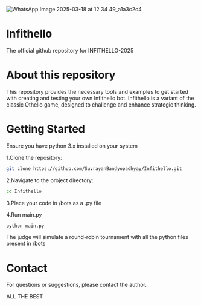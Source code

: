 ![WhatsApp Image 2025-03-18 at 12 34 49_a1a3c2c4](https://github.com/user-attachments/assets/fa0d7a29-ea23-466e-b918-4e9cbcb3b603)


# Infithello
The official github repository for INFITHELLO-2025

# About this repository
This repository provides the necessary tools and examples to get started with creating and testing your own Infithello bot.
Infithello is a variant of the classic Othello game, designed to challenge and enhance strategic thinking.

# Getting Started
Ensure you have python 3.x installed on your system 

1.Clone the repository:
```bash
git clone https://github.com/SuvrayanBandyopadhyay/Infithello.git
```

2.Navigate to the project directory:
```bash
cd Infithello
```

3.Place your code in /bots as a .py file

4.Run main.py
```bash
python main.py
```
The judge will simulate a round-robin tournament with all the python files present in /bots

# Contact
For questions or suggestions, please contact the author.

ALL THE BEST

